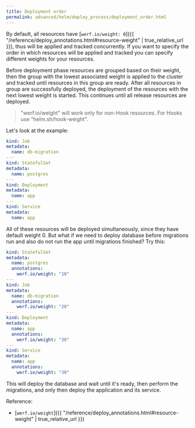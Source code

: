 ```yaml
---
title: Deployment order
permalink: advanced/helm/deploy_process/deployment_order.html
---
```


By default, all resources have [`werf.io/weight: 0`]({{ "/reference/deploy_annotations.html#resource-weight" | true_relative_url }}), thus will be applied and tracked concurrently. If you want to specify the order in which resources will be applied and tracked you can specify different weights for your resources.

Before deployment phase resources are grouped based on their weight, then the group with the lowest associated weight is applied to the cluster and tracked until resources in this group are ready. After all resources in group are successfully deployed, the deployment of the resources with the next lowest weight is started. This continues until all release resources are deployed.

> "werf.io/weight" will work only for non-Hook resources. For Hooks use "helm.sh/hook-weight".

Let's look at the example:
```yaml
kind: Job
metadata:
  name: db-migration
---
kind: StatefulSet
metadata:
  name: postgres
---
kind: Deployment
metadata:
  name: app
---
kind: Service
metadata:
  name: app
```

All of these resources will be deployed simultaneously, since they have default weight 0. But what if we need to deploy database before migrations run and also do not run the app until migrations finished? Try this:
```yaml
kind: StatefulSet
metadata:
  name: postgres
  annotations:
    werf.io/weight: "10"
---
kind: Job
metadata:
  name: db-migration
  annotations:
    werf.io/weight: "20"
---
kind: Deployment
metadata:
  name: app
  annotations:
    werf.io/weight: "30"
---
kind: Service
metadata:
  name: app
  annotations:
    werf.io/weight: "30"
```

This will deploy the database and wait until it's ready, then perform the migrations, and only then deploy the application and its service.

Reference:
* [`werf.io/weight`]({{ "/reference/deploy_annotations.html#resource-weight" | true_relative_url }})
